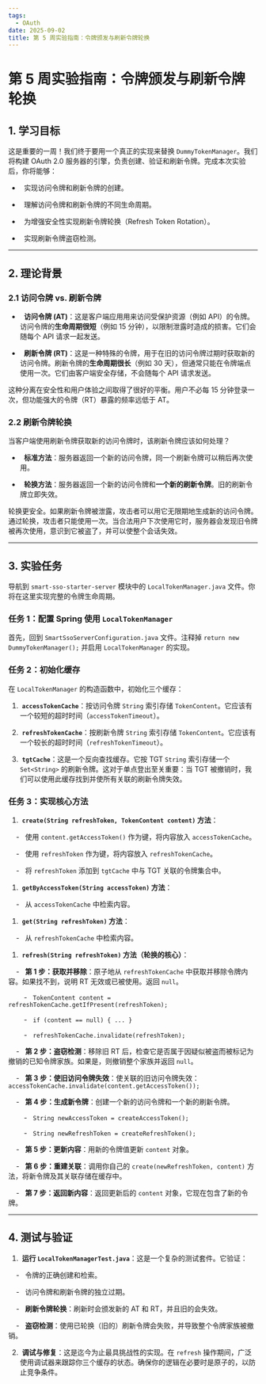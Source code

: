 ```yaml
---
tags:
  - OAuth
date: 2025-09-02
title: 第 5 周实验指南：令牌颁发与刷新令牌轮换
---
```


# 第 5 周实验指南：令牌颁发与刷新令牌轮换
## 1. 学习目标

这是重要的一周！我们终于要用一个真正的实现来替换 `DummyTokenManager`。我们将构建 OAuth 2.0 服务器的引擎，负责创建、验证和刷新令牌。完成本次实验后，你将能够：

-   实现访问令牌和刷新令牌的创建。

-   理解访问令牌和刷新令牌的不同生命周期。

-   为增强安全性实现刷新令牌轮换（Refresh Token Rotation）。

-   实现刷新令牌盗窃检测。

  

---

  

## 2. 理论背景

  

### 2.1 访问令牌 vs. 刷新令牌

  
-   **访问令牌 (AT)**：这是客户端应用用来访问受保护资源（例如 API）的令牌。访问令牌的**生命周期很短**（例如 15 分钟），以限制泄露时造成的损害。它们会随每个 API 请求一起发送。

-   **刷新令牌 (RT)**：这是一种特殊的令牌，用于在旧的访问令牌过期时获取新的访问令牌。刷新令牌的**生命周期很长**（例如 30 天），但通常只能在令牌端点使用一次。它们由客户端安全存储，不会随每个 API 请求发送。

  

这种分离在安全性和用户体验之间取得了很好的平衡。用户不必每 15 分钟登录一次，但功能强大的令牌（RT）暴露的频率远低于 AT。

### 2.2 刷新令牌轮换

当客户端使用刷新令牌获取新的访问令牌时，该刷新令牌应该如何处理？

-   **标准方法**：服务器返回一个新的访问令牌，同一个刷新令牌可以稍后再次使用。

-   **轮换方法**：服务器返回一个新的访问令牌和**一个新的刷新令牌**。旧的刷新令牌立即失效。

轮换更安全。如果刷新令牌被泄露，攻击者可以用它无限期地生成新的访问令牌。通过轮换，攻击者只能使用一次。当合法用户下次使用它时，服务器会发现旧令牌被再次使用，意识到它被盗了，并可以使整个会话失效。

  

---
## 3. 实验任务


导航到 `smart-sso-starter-server` 模块中的 `LocalTokenManager.java` 文件。你将在这里实现完整的令牌生命周期。

### 任务 1：配置 Spring 使用 `LocalTokenManager`

首先，回到 `SmartSsoServerConfiguration.java` 文件。注释掉 `return new DummyTokenManager();` 并启用 `LocalTokenManager` 的实现。
### 任务 2：初始化缓存

在 `LocalTokenManager` 的构造函数中，初始化三个缓存：

1.  **`accessTokenCache`**：按访问令牌 `String` 索引存储 `TokenContent`。它应该有一个较短的超时时间（`accessTokenTimeout`）。

2.  **`refreshTokenCache`**：按刷新令牌 `String` 索引存储 `TokenContent`。它应该有一个较长的超时时间（`refreshTokenTimeout`）。

3.  **`tgtCache`**：这是一个反向查找缓存。它按 TGT `String` 索引存储一个 `Set<String>` 的刷新令牌。这对于单点登出至关重要：当 TGT 被撤销时，我们可以使用此缓存找到并使所有关联的刷新令牌失效。
### 任务 3：实现核心方法

1.  **`create(String refreshToken, TokenContent content)` 方法**：

    -   使用 `content.getAccessToken()` 作为键，将内容放入 `accessTokenCache`。

    -   使用 `refreshToken` 作为键，将内容放入 `refreshTokenCache`。

    -   将 `refreshToken` 添加到 `tgtCache` 中与 TGT 关联的令牌集合中。

1.  **`getByAccessToken(String accessToken)` 方法**：

    -   从 `accessTokenCache` 中检索内容。

1.  **`get(String refreshToken)` 方法**：

    -   从 `refreshTokenCache` 中检索内容。

1.  **`refresh(String refreshToken)` 方法（轮换的核心）**：

    -   **第 1 步：获取并移除**：原子地从 `refreshTokenCache` 中获取并移除令牌内容。如果找不到，说明 RT 无效或已被使用。返回 `null`。

        -   `TokenContent content = refreshTokenCache.getIfPresent(refreshToken);`

        -   `if (content == null) { ... }`

        -   `refreshTokenCache.invalidate(refreshToken);`

    -   **第 2 步：盗窃检测**：移除旧 RT 后，检查它是否属于因疑似被盗而被标记为撤销的已知令牌家族。如果是，则撤销整个家族并返回 `null`。

    -   **第 3 步：使旧访问令牌失效**：使关联的旧访问令牌失效：`accessTokenCache.invalidate(content.getAccessToken());`

    -   **第 4 步：生成新令牌**：创建一个新的访问令牌和一个新的刷新令牌。

        -   `String newAccessToken = createAccessToken();`

        -   `String newRefreshToken = createRefreshToken();`

    -   **第 5 步：更新内容**：用新的令牌值更新 `content` 对象。

    -   **第 6 步：重建关联**：调用你自己的 `create(newRefreshToken, content)` 方法，将新令牌及其关联存储在缓存中。

    -   **第 7 步：返回新内容**：返回更新后的 `content` 对象，它现在包含了新的令牌。

---

  

## 4. 测试与验证


1.  **运行 `LocalTokenManagerTest.java`**：这是一个复杂的测试套件。它验证：

    -   令牌的正确创建和检索。

    -   访问令牌和刷新令牌的独立过期。

    -   **刷新令牌轮换**：刷新时会颁发新的 AT 和 RT，并且旧的会失效。

    -   **盗窃检测**：使用已轮换（旧的）刷新令牌会失败，并导致整个令牌家族被撤销。

  

2.  **调试与修复**：这是迄今为止最具挑战性的实现。在 `refresh` 操作期间，广泛使用调试器来跟踪你三个缓存的状态。确保你的逻辑在必要时是原子的，以防止竞争条件。